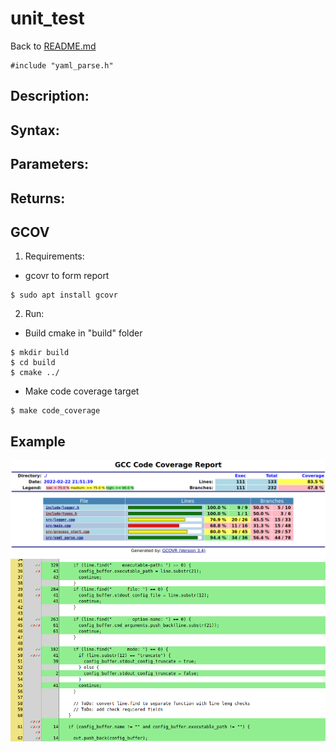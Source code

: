 # unit_test
Back to [README.md](../README.md)
```
#include "yaml_parse.h"
```


## Description:


## Syntax:


## Parameters:


## Returns:


## GCOV
1. Requirements:
* gcovr to form report
```
$ sudo apt install gcovr
```
2. Run:
* Build cmake in "build" folder
```
$ mkdir build
$ cd build
$ cmake ../
```
* Make code coverage target
```
$ make code_coverage
```

## Example
 <img src="docs/UML/screen-shot-code-coverage-1.png">
 <img src="docs/UML/screen-shot-code-coverage-2.png">
